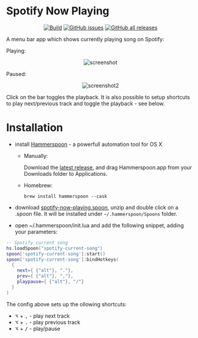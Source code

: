 # Spotify Now Playing

<p align="center">
  <a href="https://github.com/fork-my-spoons/spotify-now-playing.spoon/actions">
    <img alt="Build" src="https://github.com/fork-my-spoons/spotify-now-playing.spoon/workflows/release/badge.svg"/></a>
  <a href="https://github.com/fork-my-spoons/spotify-now-playing.spoon/issues">
    <img alt="GitHub issues" src="https://img.shields.io/github/issues/fork-my-spoons/spotify-now-playing.spoon"/></a>
  <a href="https://github.com/fork-my-spoons/spotify-now-playing.spoon/releases">
    <img alt="GitHub all releases" src="https://img.shields.io/github/downloads/fork-my-spoons/spotify-now-playing.spoon/total"/></a>
</p>

A menu bar app which shows currently playing song on Spotify:

Playing: 

<p align="center">
  <img alt="screenshot" src="https://github.com/fork-my-spoons/spotify-current-song.spoon/raw/main/screenshots/screenshot.png">
</p>
  
Paused:
  
<p align="center">
  <img alt="screenshot2" src="https://github.com/fork-my-spoons/spotify-current-song.spoon/raw/main/screenshots/screenshot2.png">
</p>
  
Click on the bar toggles the playback. It is also possible to setup shortcuts to play next/previous track and toggle the playback - see below.

# Installation

 - install [Hammerspoon](http://www.hammerspoon.org/) - a powerfull automation tool for OS X
   - Manually:

      Download the [latest release](), and drag Hammerspoon.app from your Downloads folder to Applications.
   - Homebrew:

      ```brew install hammerspoon --cask```

 - download [spotify-now-playing.spoon](https://github.com/fork-my-spoons/spotify-now-playing.spoon/releases/latest/download/spotify-now-playing.spoon.zip), unzip and double click on a .spoon file. It will be installed under `~/.hammerspoon/Spoons` folder.
 
 - open ~/.hammerspoon/init.lua and add the following snippet, adding your parameters:

```lua
-- Spotify current song
hs.loadSpoon("spotify-current-song")
spoon['spotify-current-song']:start()
spoon['spotify-current-song']:bindHotkeys(
  {
    next={ {"alt"}, "."},
    prev={ {"alt"}, ","},
    playpause={ {"alt"}, "/"}
  }
)
```

The config above sets up the ollowing shortcuts:

 - <kbd>⌥</kbd> + <kbd>,</kbd> - play next track
 - <kbd>⌥</kbd> + <kbd>.</kbd> - play previous track
 - <kbd>⌥</kbd> + <kbd>/</kbd> - play/pause
